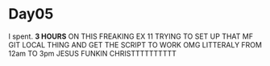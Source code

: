 # Day05
I spent.
**3 HOURS** 
ON THIS FREAKING 
EX 11
TRYING TO SET UP THAT MF
GIT LOCAL THING
AND GET THE SCRIPT
TO WORK
OMG 
LITTERALY FROM 12am TO 3pm JESUS FUNKIN CHRISTTTTTTTTTT
